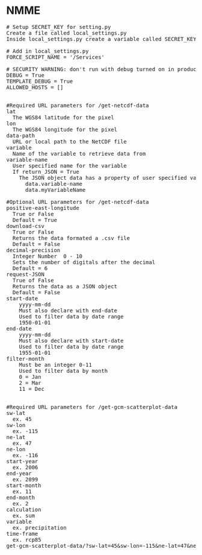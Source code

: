 # NMME
<pre>
# Setup SECRET_KEY for setting.py
Create a file called local_settings.py
Inside local_settings.py create a variable called SECRET_KEY and assign a string (long, random key).

# Add in local_settings.py
FORCE_SCRIPT_NAME = '/Services'

# SECURITY WARNING: don't run with debug turned on in production!
DEBUG = True
TEMPLATE_DEBUG = True
ALLOWED_HOSTS = []


#Required URL parameters for /get-netcdf-data
lat
  The WGS84 latitude for the pixel
lon
  The WGS84 longitude for the pixel
data-path
  URL or local path to the NetCDF file
variable
  Name of the variable to retrieve data from
variable-name
  User specified name for the variable
  If return_JSON = True 
    The JSON object data has a property of user specified variable name
      data.variable-name
      data.myVariableName

#Optional URL parameters for /get-netcdf-data
positive-east-longitude
  True or False
  Default = True
download-csv
  True or False
  Returns the data formated a .csv file
  Default = False
decimal-precision
  Integer Number  0 - 10
  Sets the number of digitals after the decimal
  Default = 6
request-JSON
  True of False
  Returns the data as a JSON object
  Default = False
start-date
    yyyy-mm-dd
    Must also declare with end-date
    Used to filter data by date range
    1950-01-01
end-date
    yyyy-mm-dd
    Must also declare with start-date
    Used to filter data by date range
    1955-01-01
filter-month
    Must be an integer 0-11
    Used to filter data by month
    0 = Jan
    2 = Mar
    11 = Dec


#Required URL parameters for /get-gcm-scatterplot-data
sw-lat
  ex. 45
sw-lon
  ex. -115
ne-lat
  ex. 47
ne-lon
  ex. -116
start-year
  ex. 2006
end-year
  ex. 2099
start-month
  ex. 11
end-month
  ex. 2
calculation
  ex. sum
variable
  ex. precipitation
time-frame
  ex. rcp85
get-gcm-scatterplot-data/?sw-lat=45&sw-lon=-115&ne-lat=47&ne-lon=-116&start-year=2006&end-year=2099&start-month=11&end-month=2&calculation=sum&variable=precipitation&time-frame=rcp85
</pre>